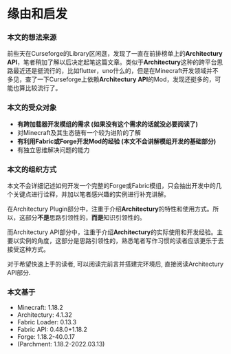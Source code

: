 # 缘由和启发

### 本文的想法来源

前些天在Curseforge的Library区闲逛，发现了一直在前排榜单上的**Architectury API**，笔者稍加了解以后决定起笔这篇文章。类似于**Architectury**这种的跨平台思路最近还是挺流行的，比如flutter，uno什么的，但是在Minecraft开发领域并不多见，查了一下Curseforge上依赖**Architectury API**的Mod，发现还挺多的，可能也算比较流行了。

### 本文的受众对象

* **有跨加载器开发模组的需求 (如果没有这个需求的话就没必要阅读了)**
* 对Minecraft及其生态链有一个较为进阶的了解
* **有利用Fabric或Forge开发Mod的经验 (本文不会讲解模组开发的基础部分)**
* 有独立思维解决问题的能力

### 本文的组织方式

本文不会详细记述如何开发一个完整的Forge或Fabric模组，只会抽出开发中的几个关键点进行诠释，并加以笔者感兴趣的实例进行补充讲解。

在Architectury Plugin部分中，注重于介绍**Architectury**的特性和使用方式。所以，这部分**不是**思路引领性的，**而是**知识引领性的。

而Architectury API部分中，注重于介绍**Architectury**的实际使用和开发经验。主要以实例的角度，这部分是思路引领性的，熟悉笔者写作习惯的读者应该更乐于去接受这种方式。

对于希望快速上手的读者, 可以阅读完前言并搭建完环境后, 直接阅读Architectury API部分.

### 本文基于

* Minecraft: 1.18.2
* Architectury: 4.1.32
* Fabric Loader: 0.13.3
* Fabric API: 0.48.0+1.18.2
* Forge: 1.18.2-40.0.17
* (Parchment: 1.18.2-2022.03.13)
